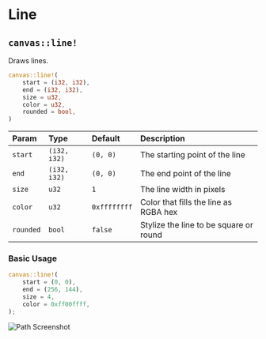 # Line

## `canvas::line!`

Draws lines.

```rust title="turbo::canvas"
canvas::line!(
    start = (i32, i32),
    end = (i32, i32),
    size = u32,
    color = u32,
    rounded = bool,
)
```

| Param           | Type         | Default      | Description                           |
| :-------------- | :----------- | :----------- | :------------------------------------ |
| `start`         | `(i32, i32)` | `(0, 0)`     | The starting point of the line        |
| `end`           | `(i32, i32)` | `(0, 0)`     | The end point of the line             |
| `size`          | `u32`        | `1`          | The line width in pixels              |
| `color`         | `u32`        | `0xffffffff` | Color that fills the line as RGBA hex |
| `rounded`       | `bool`       | `false`      | Stylize the line to be square or round|


### Basic Usage

```rust
canvas::line!(
    start = (0, 0),
    end = (256, 144),
    size = 4,
    color = 0xff00ffff,
);
```

![Path Screenshot](/path_screenshot.png)
